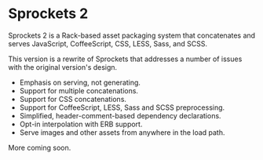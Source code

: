 Sprockets 2
===========

Sprockets 2 is a Rack-based asset packaging system that concatenates
and serves JavaScript, CoffeeScript, CSS, LESS, Sass, and SCSS.

This version is a rewrite of Sprockets that addresses a number of issues
with the original version's design.

* Emphasis on serving, not generating.
* Support for multiple concatenations.
* Support for CSS concatenations.
* Support for CoffeeScript, LESS, Sass and SCSS preprocessing.
* Simplified, header-comment-based dependency declarations.
* Opt-in interpolation with ERB support.
* Serve images and other assets from anywhere in the load path.

More coming soon.
